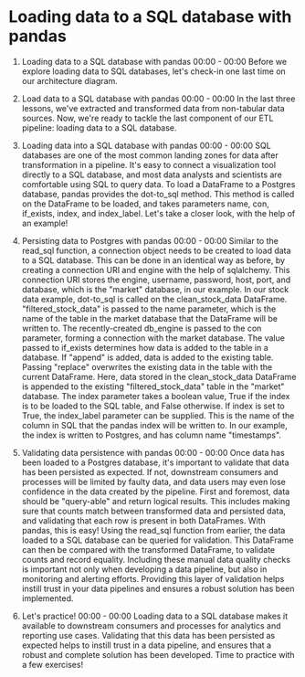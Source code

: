 # Loading data to a SQL database with pandas

1. Loading data to a SQL database with pandas
00:00 - 00:00
Before we explore loading data to SQL databases, let's check-in one last time on our architecture diagram.

2. Load data to a SQL database with pandas
00:00 - 00:00
In the last three lessons, we've extracted and transformed data from non-tabular data sources. Now, we're ready to tackle the last component of our ETL pipeline: loading data to a SQL database.

3. Loading data into a SQL database with pandas
00:00 - 00:00
SQL databases are one of the most common landing zones for data after transformation in a pipeline. It's easy to connect a visualization tool directly to a SQL database, and most data analysts and scientists are comfortable using SQL to query data. To load a DataFrame to a Postgres database, pandas provides the dot-to_sql method. This method is called on the DataFrame to be loaded, and takes parameters name, con, if_exists, index, and index_label. Let's take a closer look, with the help of an example!

4. Persisting data to Postgres with pandas
00:00 - 00:00
Similar to the read_sql function, a connection object needs to be created to load data to a SQL database. This can be done in an identical way as before, by creating a connection URI and engine with the help of sqlalchemy. This connection URI stores the engine, username, password, host, port, and database, which is the "market" database, in our example. In our stock data example, dot-to_sql is called on the clean_stock_data DataFrame. "filtered_stock_data" is passed to the name parameter, which is the name of the table in the market database that the DataFrame will be written to. The recently-created db_engine is passed to the con parameter, forming a connection with the market database. The value passed to if_exists determines how data is added to the table in a database. If "append" is added, data is added to the existing table. Passing "replace" overwrites the existing data in the table with the current DataFrame. Here, data stored in the clean_stock_data DataFrame is appended to the existing "filtered_stock_data" table in the "market" database. The index parameter takes a boolean value, True if the index is to be loaded to the SQL table, and False otherwise. If index is set to True, the index_label parameter can be supplied. This is the name of the column in SQL that the pandas index will be written to. In our example, the index is written to Postgres, and has column name "timestamps".

5. Validating data persistence with pandas
00:00 - 00:00
Once data has been loaded to a Postgres database, it's important to validate that data has been persisted as expected. If not, downstream consumers and processes will be limited by faulty data, and data users may even lose confidence in the data created by the pipeline. First and foremost, data should be "query-able" and return logical results. This includes making sure that counts match between transformed data and persisted data, and validating that each row is present in both DataFrames. With pandas, this is easy! Using the read_sql function from earlier, the data loaded to a SQL database can be queried for validation. This DataFrame can then be compared with the transformed DataFrame, to validate counts and record equality. Including these manual data quality checks is important not only when developing a data pipeline, but also in monitoring and alerting efforts. Providing this layer of validation helps instill trust in your data pipelines and ensures a robust solution has been implemented.

6. Let's practice!
00:00 - 00:00
Loading data to a SQL database makes it available to downstream consumers and processes for analytics and reporting use cases. Validating that this data has been persisted as expected helps to instill trust in a data pipeline, and ensures that a robust and complete solution has been developed. Time to practice with a few exercises!

